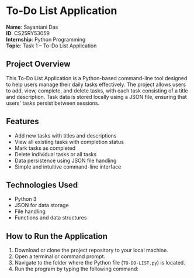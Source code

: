 # To-Do List Application

**Name**: Sayantani Das  
**ID**: CS25RY53059  
**Internship**: Python Programming  
**Topic**: Task 1 – To-Do List Application  

## Project Overview

This To-Do List Application is a Python-based command-line tool designed to help users manage their daily tasks effectively. The project allows users to add, view, complete, and delete tasks, with each task consisting of a title and description. Task data is stored locally using a JSON file, ensuring that users' tasks persist between sessions.

## Features

- Add new tasks with titles and descriptions  
- View all existing tasks with completion status  
- Mark tasks as completed  
- Delete individual tasks or all tasks  
- Data persistence using JSON file handling  
- Simple and intuitive command-line interface

## Technologies Used

- Python 3
- JSON for data storage
- File handling
- Functions and data structures

## How to Run the Application

1. Download or clone the project repository to your local machine.
2. Open a terminal or command prompt.
3. Navigate to the folder where the Python file (`TO-DO-LIST.py`) is located.
4. Run the program by typing the following command:
